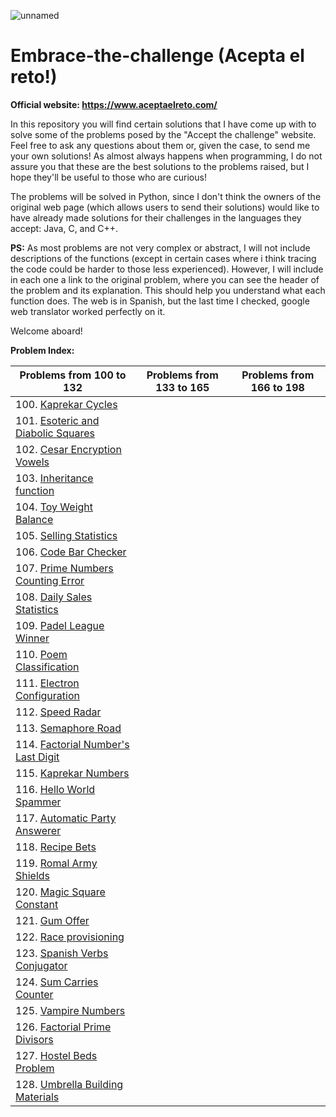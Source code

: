 ![unnamed](https://user-images.githubusercontent.com/72617878/95658736-e68e3000-0b1c-11eb-9c04-8a0c999da777.png)

# Embrace-the-challenge (Acepta el reto!)

**Official website: https://www.aceptaelreto.com/**

In this repository you will find certain solutions that I have come up with to solve some of the problems posed by the "Accept the challenge" website.
Feel free to ask any questions about them or, given the case, to send me your own solutions!
As almost always happens when programming, I do not assure you that these are the best solutions to the problems raised, but I hope they'll be useful to those who are curious!

The problems will be solved in Python, since I don't think the owners of the original web page (which allows users to send their solutions) would like to have already made solutions for their challenges in the languages they accept: Java, C, and C++.

**PS:** As most problems are not very complex or abstract, I will not include descriptions of the functions (except in certain cases where i think tracing the code could be harder to those less experienced). However, I will include in each one a link to the original problem, where you can see the header of the problem and its explanation. This should help you understand what each function does. The web is in Spanish, but the last time I checked, google web translator worked perfectly on it.

Welcome aboard!

**Problem Index:**

| Problems from 100 to 132 | Problems from 133 to 165 | Problems from 166 to 198 |
| -- | -- | -- |
| 100. [Kaprekar Cycles](https://github.com/Lucasgvdii/accept-the-challenge/blob/main/solutions_code/kaprekar_cycles.py) |||
| 101. [Esoteric and Diabolic Squares](https://github.com/Lucasgvdii/accept-the-challenge/blob/main/solutions_code/esoteric_and_diabolic_squares.py) |||
| 102. [Cesar Encryption Vowels](https://github.com/Lucasgvdii/accept-the-challenge/blob/main/solutions_code/cesar_encryption_vowels.py) |||
| 103. [Inheritance function](https://github.com/Lucasgvdii/accept-the-challenge/blob/main/solutions_code/function_inheritance.py) |||
| 104. [Toy Weight Balance](https://github.com/Lucasgvdii/accept-the-challenge/blob/main/solutions_code/toy_weight_balance.py) |||
| 105. [Selling Statistics](https://github.com/Lucasgvdii/accept-the-challenge/blob/main/solutions_code/selling_statistics.py) |||
| 106. [Code Bar Checker](https://github.com/Lucasgvdii/accept-the-challenge/blob/main/solutions_code/code_bar_checker.py) |||
| 107. [Prime Numbers Counting Error](https://github.com/Lucasgvdii/accept-the-challenge/blob/main/solutions_code/prime_numbers_count_error.py) |||
| 108. [Daily Sales Statistics](https://github.com/Lucasgvdii/accept-the-challenge/blob/main/solutions_code/daily_sales_statistics.py) |||
| 109. [Padel League Winner](https://github.com/Lucasgvdii/accept-the-challenge/blob/main/solutions_code/padel_league_winner.py) |||
| 110. [Poem Classification](https://github.com/Lucasgvdii/accept-the-challenge/blob/main/solutions_code/poem_classification.py) |||
| 111. [Electron Configuration](https://github.com/Lucasgvdii/accept-the-challenge/blob/main/solutions_code/electron_configuration.py) |||
| 112. [Speed Radar](https://github.com/Lucasgvdii/accept-the-challenge/blob/main/solutions_code/speed_radar.py) |||
| 113. [Semaphore Road](https://github.com/Lucasgvdii/accept-the-challenge/blob/main/solutions_code/semaphore_road.py) |||
| 114. [Factorial Number's Last Digit](https://github.com/Lucasgvdii/accept-the-challenge/blob/main/solutions_code/factorial_num_last_digit.py) |||
| 115. [Kaprekar Numbers](https://github.com/Lucasgvdii/accept-the-challenge/blob/main/solutions_code/kaprekar_numbers.py) |||
| 116. [Hello World Spammer](https://github.com/Lucasgvdii/accept-the-challenge/blob/main/solutions_code/hello_world_spammer.py) |||
| 117. [Automatic Party Answerer](https://github.com/Lucasgvdii/accept-the-challenge/blob/main/solutions_code/automatic_party_answerer.py) |||
| 118. [Recipe Bets](https://github.com/Lucasgvdii/accept-the-challenge/blob/main/solutions_code/recipe_bets.py) |||
| 119. [Romal Army Shields](https://github.com/Lucasgvdii/accept-the-challenge/blob/main/solutions_code/roman_army_shields.py) |||
| 120. [Magic Square Constant](https://github.com/Lucasgvdii/accept-the-challenge/blob/main/solutions_code/magic_square_constant.py) |||
| 121. [Gum Offer](https://github.com/Lucasgvdii/accept-the-challenge/blob/main/solutions_code/gum_offer.py) |||
| 122. [Race provisioning](https://github.com/Lucasgvdii/accept-the-challenge/blob/main/solutions_code/race_provisioning.py) |||
| 123. [Spanish Verbs Conjugator](https://github.com/Lucasgvdii/accept-the-challenge/blob/main/solutions_code/spanish_verb_conjugator.py) |||
| 124. [Sum Carries Counter](https://github.com/Lucasgvdii/accept-the-challenge/blob/main/solutions_code/sum_carries_counter.py) |||
| 125. [Vampire Numbers](https://github.com/Lucasgvdii/accept-the-challenge/blob/main/solutions_code/vampire_numbers.py) |||
| 126. [Factorial Prime Divisors](https://github.com/Lucasgvdii/accept-the-challenge/blob/main/solutions_code/factorial_prime_divisors.py) |||
| 127. [Hostel Beds Problem](https://github.com/Lucasgvdii/accept-the-challenge/blob/main/solutions_code/hostel_beds_problem.py) |||
| 128. [Umbrella Building Materials](https://github.com/Lucasgvdii/accept-the-challenge/blob/main/solutions_code/umbrella_building_materials.py) |||
